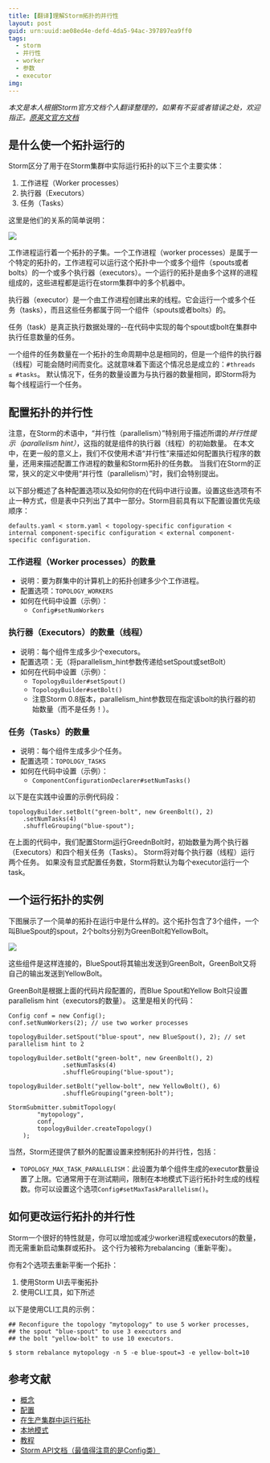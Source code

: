 ```yaml
---
title: [翻译]理解Storm拓扑的并行性
layout: post
guid: urn:uuid:ae08ed4e-defd-4da5-94ac-397897ea9ff0
tags:
  - storm
  - 并行性
  - worker
  - 参数
  - executor
img: 
---
```



*本文是本人根据Storm官方文档个人翻译整理的，如果有不妥或者错误之处，欢迎指正。[原英文官方文档](http://storm.apache.org/releases/0.9.6/Understanding-the-parallelism-of-a-Storm-topology.html)*

## 是什么使一个拓扑运行的

Storm区分了用于在Storm集群中实际运行拓扑的以下三个主要实体：

1. 工作进程（Worker processes）
2. 执行器（Executors）
3. 任务（Tasks）

这里是他们的关系的简单说明：

![](http://odvzs788r.bkt.clouddn.com/fangchao.me/2017012601.png)

工作进程运行着一个拓扑的子集。一个工作进程（worker processes）是属于一个特定的拓扑的，工作进程可以运行这个拓扑中一个或多个组件（spouts或者bolts）的一个或多个执行器（executors）。一个运行的拓扑是由多个这样的进程组成的，这些进程都是运行在storm集群中的多个机器中。

执行器（executor）是一个由工作进程创建出来的线程。它会运行一个或多个任务（tasks），而且这些任务都属于同一个组件（spouts或者bolts）的。 

任务（task）是真正执行数据处理的--在代码中实现的每个spout或bolt在集群中执行任意数量的任务。

一个组件的任务数量在一个拓扑的生命周期中总是相同的，但是一个组件的执行器（线程）可能会随时间而变化。这就意味着下面这个情况总是成立的：`#threads ≤ #tasks`。 默认情况下，任务的数量设置为与执行器的数量相同，即Storm将为每个线程运行一个任务。

## 配置拓扑的并行性

注意，在Storm的术语中，“并行性（parallelism）”特别用于描述所谓的*并行性提示（parallelism hint）*，这指的就是组件的执行器（线程）的初始数量。 在本文中，在更一般的意义上，我们不仅使用术语“并行性”来描述如何配置执行程序的数量，还用来描述配置工作进程的数量和Storm拓扑的任务数。 当我们在Storm的正常，狭义的定义中使用“并行性（parallelism）”时，我们会特别提出。

以下部分概述了各种配置选项以及如何你的在代码中进行设置。设置这些选项有不止一种方式，但是表中只列出了其中一部分。Storm目前具有以下配置设置优先级顺序：

    defaults.yaml < storm.yaml < topology-specific configuration < internal component-specific configuration < external component-specific configuration.

### 工作进程（Worker processes）的数量

- 说明：要为群集中的计算机上的拓扑创建多少个工作进程。
- 配置选项：`TOPOLOGY_WORKERS`
- 如何在代码中设置（示例）：
	- `Config#setNumWorkers`

### 执行器（Executors）的数量（线程）
- 说明：每个组件生成多少个executors。
- 配置选项：无（将parallelism_hint参数传递给setSpout或setBolt）
- 如何在代码中设置（示例）：
	- `TopologyBuilder#setSpout()`
	- `TopologyBuilder#setBolt()`
	- 注意Storm 0.8版本，parallelism_hint参数现在指定该bolt的执行器的初始数量（而不是任务！）。

### 任务（Tasks）的数量
- 说明：每个组件生成多少个任务。
- 配置选项：`TOPOLOGY_TASKS`
- 如何在代码中设置（示例）：
	- `ComponentConfigurationDeclarer#setNumTasks()`

以下是在实践中设置的示例代码段：

	topologyBuilder.setBolt("green-bolt", new GreenBolt(), 2)
		.setNumTasks(4)
		.shuffleGrouping("blue-spout");

在上面的代码中，我们配置Storm运行GreednBolt时，初始数量为两个执行器（Executors）和四个相关任务（Tasks）。 Storm将对每个执行器（线程）运行两个任务。 如果没有显式配置任务数，Storm将默认为每个executor运行一个task。

## 一个运行拓扑的实例

下图展示了一个简单的拓扑在运行中是什么样的。这个拓扑包含了3个组件，一个叫BlueSpout的spout，2个bolts分别为GreenBolt和YellowBolt。

![](http://odvzs788r.bkt.clouddn.com/fangchao.me/2017012602.png)

这些组件是这样连接的，BlueSpout将其输出发送到GreenBolt，GreenBolt又将自己的输出发送到YellowBolt。

GreenBolt是根据上面的代码片段配置的，而Blue Spout和Yellow Bolt只设置parallelism hint（executors的数量）。 这里是相关的代码：

	Config conf = new Config();
	conf.setNumWorkers(2); // use two worker processes

	topologyBuilder.setSpout("blue-spout", new BlueSpout(), 2); // set parallelism hint to 2

	topologyBuilder.setBolt("green-bolt", new GreenBolt(), 2)
	               .setNumTasks(4)
	               .shuffleGrouping("blue-spout");

	topologyBuilder.setBolt("yellow-bolt", new YellowBolt(), 6)
	               .shuffleGrouping("green-bolt");

	StormSubmitter.submitTopology(
	        "mytopology",
	        conf,
	        topologyBuilder.createTopology()
	    );


当然，Storm还提供了额外的配置设置来控制拓扑的并行性，包括：

- `TOPOLOGY_MAX_TASK_PARALLELISM`：此设置为单个组件生成的executor数量设置了上限。它通常用于在测试期间，限制在本地模式下运行拓扑时生成的线程数。你可以设置这个选项`Config#setMaxTaskParallelism()`。

## 如何更改运行拓扑的并行性

Storm一个很好的特性就是，你可以增加或减少worker进程或executors的数量，而无需重新启动集群或拓扑。 这个行为被称为rebalancing（重新平衡）。

你有2个选项去重新平衡一个拓扑：

1. 使用Storm UI去平衡拓扑
2. 使用CLI工具，如下所述

以下是使用CLI工具的示例：

	## Reconfigure the topology "mytopology" to use 5 worker processes,
	## the spout "blue-spout" to use 3 executors and
	## the bolt "yellow-bolt" to use 10 executors.

	$ storm rebalance mytopology -n 5 -e blue-spout=3 -e yellow-bolt=10

## 参考文献

- [概念](http://storm.apache.org/releases/1.0.1/Concepts.html)
- [配置](http://storm.apache.org/releases/1.0.1/Configuration.html)
- [在生产集群中运行拓扑](http://storm.apache.org/releases/1.0.1/Running-topologies-on-a-production-cluster.html)
- [本地模式](http://storm.apache.org/releases/1.0.1/Local-mode.html)
- [教程](http://storm.apache.org/releases/1.0.1/Tutorial.html)
- [Storm API文档（最值得注意的是Config类）](http://storm.apache.org/releases/1.0.1/javadocs/)



